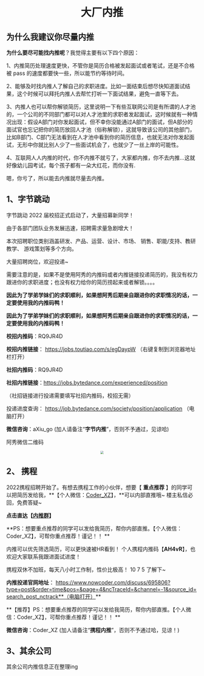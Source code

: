 <p id="大厂内推"></p>
<h1 align="center">大厂内推</h1>


## 为什么我建议你尽量内推

**为什么要尽可能找内推呢**？我觉得主要有以下四个原因：

1、内推简历处理速度更快，不管你是简历合格被发起面试或者笔试，还是不合格被 pass 的速度都要快一些，所以能节约等待时间。

2、能够及时找内推人了解自己的求职进度。比如一面结束后想尽快知道面试结果，这个时候可以拜托内推人去帮忙打听一下面试结果，避免一直等下去。

3、内推人也可以帮你解锁简历，这里说明一下有些互联网公司是有所谓的人才池的，一个公司的不同部门都可以对人才池里的求职者发起面试，这时候就有一种情况出现：假设A部门对你发起面试，但不幸你没能通过A部门的面试，但A部分的面试官也忘记把你的简历放回人才池（俗称解锁），这就导致该公司的其他部门，比如B部门、C部门无法看到在人才池中看到你的简历信息，也就无法对你发起面试，无形中你就比别人少了一些面试机会了，也就少了一丝上岸的可能性。

4、互联网人人内推的时代，你不内推不就亏了，大家都内推，你不去内推...这就好像幼儿园考试，每个孩子都有一朵大红花，而你没有.

嗯，你亏了，所以能去内推就尽量去内推。

<a id="字节跳动"></a>

## 1、字节跳动

字节跳动 2022 届校招正式启动了，大量招募新同学！

由于各部门团队业务发展迅速，招聘需求量急剧增大！

本次招聘职位类别涵盖研发、产品、运营、设计、市场、 销售、职能/支持、教研教学、 游戏策划等多个方向。

大量招聘岗位，欢迎投递~

需要注意的是，如果不是使用阿秀的内推码或者内推链接投递简历的，我没有权力跟进你的求职进度；也没有权力给你的简历捞起来或者解锁。。。。

**因此为了学弟学妹们的求职顺利，如果想阿秀后期亲自跟进你的求职情况的话，一定要使用我的内推码鸭！**

**因此为了学弟学妹们的求职顺利，如果想阿秀后期亲自跟进你的求职情况的话，一定要使用我的内推码鸭！**

**校招内推码**：RQ9JR4D

**校招内推链接**： https://jobs.toutiao.com/s/egDaypW （右键复制到浏览器地址栏打开）

**社招内推码**：RQ9JR4D

**社招内推链接**：https://jobs.bytedance.com/experienced/position

（社招链接进行投递需要填写社招内推码，校招无需）

<!---

<div align="center"><img src="https://cdn.jsdelivr.net/gh/forthespada/mediaImage2@1.7/202104/字节内推二维码.jpg" style="zoom:30%;" /></div>
--->

投递进度查询：  https://job.bytedance.com/society/position/application （电脑打开）

**微信咨询**：aXiu_go  (加人请备注“**字节内推**”，否则不予通过，见谅哈)

<a name="个人微信">阿秀微信二维码</a>

<div align="center"><img src="https://cdn.jsdelivr.net/gh/forthespada/mediaImage2@1.3/202103/阿秀个人微信无汉字2.png"  style="zoom:50%;" /></div>
<a id="携程"></a>

## 2、 携程

 2022携程招聘开始了。有想去携程工作的小伙伴，想要【 **重点推荐** 】的同学可以把简历发给我，**【个人微信：[Coder_XZ](https://cdn.jsdelivr.net/gh/forthespada/mediaImage3@1.6/202108/WechatIMG172.png)】，**可以内部直推哦~  楼主私信必回，免费答疑~ 

 **点击直达【[内推群](https://cdn.jsdelivr.net/gh/forthespada/mediaImage3@1.6/202108/WechatIMG172.png)】** 

  **PS：想要重点推荐的同学可以发给我简历，帮你内部直推。【个人微信：Coder_XZ】，可帮你重点推荐！谨记！！  **

内推可以优先筛选简历，可以更快速被HR看到！ 个人携程内推码【**AH4vR**】，也欢迎大家联系我跟进面试进度！ 

携程双休不加班，每天八小时工作制，性价比极高！ 10 7 5 了解下~ 

**内推投递官网地址**：
https://www.nowcoder.com/discuss/695806?type=post&order=time&pos=&page=4&ncTraceId=&channel=-1&source_id=search_post_nctrack**（电脑打开）**

  **【推荐】PS：想要重点推荐的同学可以发给我简历，帮你内部直推。【个人微信：Coder_XZ】，可帮你重点推荐！谨记！！  **

**微信咨询**：Coder_XZ (加人请备注“**携程内推**”，否则不予通过哈，见谅！)

<a id="其余公司"></a>

## 3、其余公司

其余公司内推信息正在整理ing 

